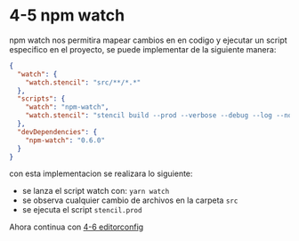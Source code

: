 # 4-5 npm watch

npm watch nos permitira mapear cambios en en codigo y ejecutar un script especifico en el proyecto, se puede implementar de la siguiente manera:

```json
{
  "watch": {
    "watch.stencil": "src/**/*.*"
  },
  "scripts": {
    "watch": "npm-watch",
    "watch.stencil": "stencil build --prod --verbose --debug --log --no-cache --stats"
  },
  "devDependencies": {
    "npm-watch": "0.6.0"
  }
}
```

con esta implementacion se realizara lo siguiente:

- se lanza el script watch con: `yarn watch`
- se observa cualquier cambio de archivos en la carpeta `src`
- se ejecuta el script `stencil.prod`

Ahora continua con [4-6 editorconfig](4-6-editorconfig.md)
